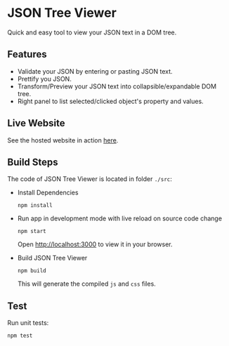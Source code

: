 # JSON Tree Viewer

Quick and easy tool to view your JSON text in a DOM tree. 

## Features

- Validate your JSON by entering or pasting JSON text. 
- Prettify you JSON.
- Transform/Preview your JSON text into collapsible/expandable DOM tree.
- Right panel to list selected/clicked object's property and values.

## Live Website

See the hosted website in action [here](https://www.jsontreeview.org).

## Build Steps

The code of JSON Tree Viewer is located in folder `./src`:

- Install Dependencies
  ```
  npm install
  ```

- Run app in development mode with live reload on source code change
  ```
  npm start
  ```
  Open [http://localhost:3000](http://localhost:3000) to view it in your browser.

- Build JSON Tree Viewer
  ```
  npm build
  ```
  This will generate the compiled `js` and `css` files.  

## Test

Run unit tests:
```
npm test
```

